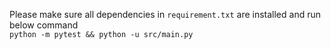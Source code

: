 Please make sure all dependencies in `requirement.txt` are installed and run below command \
`python -m pytest && python -u src/main.py`